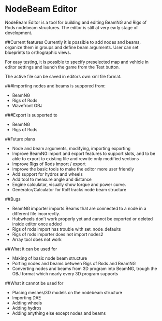 NodeBeam Editor
==============

NodeBeam Editor is a tool for building and editing BeamNG and Rigs of Rods nodebeam structures. The editor is still at very early stage of development.

##Current features
Currently it is possible to add nodes and beams, organize them in groups and define beam arguments. User can set blueprints to orthographic views. 

For easy testing, it is possible to specify preselected map and vehicle in editor settings and launch the game from the Test button.

The active file can be saved in editors own xml file format.

###Importing nodes and beams is suppored from:
* BeamNG
* Rigs of Rods
* Wavefront OBJ

###Export is supported to
* BeamNG
* Rigs of Rods

##Future plans
* Node and beam arguments, modifying, importing exporting
* Improve BeamNG import and export features to support slots, and to be able to export to existing file and rewrite only modified sections
* Improve Rigs of Rods import / export
* Improve the basic tools to make the editor more user friendly
* Add support for hydros and wheels
* Add tool to measure angle and distance
* Engine calculator, visually show torque and power curve.
* Generator/Calculator for RoR tracks node beam structure

##Bugs
* BeamNG importer imports Beams that are connected to a node in a different file incorrectly.
* Hubwheels don't work properly yet and cannot be exported or deleted inside editor once added
* Rigs of rods import has trouble with set_node_defaults
* Rigs of rods importer does not import nodes2
* Array tool does not work

##What it can be used for
* Making of basic node beam structure
* Porting nodes and beams between Rigs of Rods and BeamNG
* Converting nodes and beams from 3D program into BeamNG, trough the OBJ format which nearly every 3D program supports

##What it cannot be used for
* Placing meshes/3D models on the nodebeam structure
* Importing DAE
* Adding wheels
* Adding hydros
* Adding anything else except nodes and beams